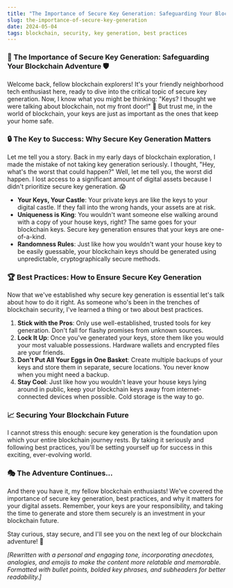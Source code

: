 ```yaml
---
title: "The Importance of Secure Key Generation: Safeguarding Your Blockchain Adventure"
slug: the-importance-of-secure-key-generation
date: 2024-05-04
tags: blockchain, security, key generation, best practices
---
```


### 🔐 The Importance of Secure Key Generation: Safeguarding Your Blockchain Adventure 🛡️

Welcome back, fellow blockchain explorers! It's your friendly neighborhood tech enthusiast here, ready to dive into the critical topic of secure key generation. Now, I know what you might be thinking: "Keys? I thought we were talking about blockchain, not my front door!" 🚪 But trust me, in the world of blockchain, your keys are just as important as the ones that keep your home safe.

### 🔒 The Key to Success: Why Secure Key Generation Matters

Let me tell you a story. Back in my early days of blockchain exploration, I made the mistake of not taking key generation seriously. I thought, "Hey, what's the worst that could happen?" Well, let me tell you, the worst did happen. I lost access to a significant amount of digital assets because I didn't prioritize secure key generation. 😱

- **Your Keys, Your Castle**: Your private keys are like the keys to your digital castle. If they fall into the wrong hands, your assets are at risk.
- **Uniqueness is King**: You wouldn't want someone else walking around with a copy of your house keys, right? The same goes for your blockchain keys. Secure key generation ensures that your keys are one-of-a-kind.
- **Randomness Rules**: Just like how you wouldn't want your house key to be easily guessable, your blockchain keys should be generated using unpredictable, cryptographically secure methods.

### 🏆 Best Practices: How to Ensure Secure Key Generation

Now that we've established why secure key generation is essential let's talk about how to do it right. As someone who's been in the trenches of blockchain security, I've learned a thing or two about best practices.

1. **Stick with the Pros**: Only use well-established, trusted tools for key generation. Don't fall for flashy promises from unknown sources.
2. **Lock It Up**: Once you've generated your keys, store them like you would your most valuable possessions. Hardware wallets and encrypted files are your friends.
3. **Don't Put All Your Eggs in One Basket**: Create multiple backups of your keys and store them in separate, secure locations. You never know when you might need a backup.
4. **Stay Cool**: Just like how you wouldn't leave your house keys lying around in public, keep your blockchain keys away from internet-connected devices when possible. Cold storage is the way to go.

### 📈 Securing Your Blockchain Future

I cannot stress this enough: secure key generation is the foundation upon which your entire blockchain journey rests. By taking it seriously and following best practices, you'll be setting yourself up for success in this exciting, ever-evolving world.

### 🎭 The Adventure Continues...

And there you have it, my fellow blockchain enthusiasts! We've covered the importance of secure key generation, best practices, and why it matters for your digital assets. Remember, your keys are your responsibility, and taking the time to generate and store them securely is an investment in your blockchain future.

Stay curious, stay secure, and I'll see you on the next leg of our blockchain adventure! 🚀

*[Rewritten with a personal and engaging tone, incorporating anecdotes, analogies, and emojis to make the content more relatable and memorable. Formatted with bullet points, bolded key phrases, and subheaders for better readability.]*

